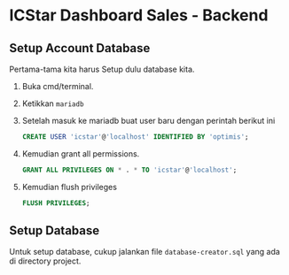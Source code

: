 # ICStar Dashboard Sales - Backend

## Setup Account Database

Pertama-tama kita harus Setup dulu database kita.

1. Buka cmd/terminal.
2. Ketikkan `mariadb`
3. Setelah masuk ke mariadb buat user baru dengan perintah berikut ini

    ```sql
    CREATE USER 'icstar'@'localhost' IDENTIFIED BY 'optimis';
    ```
4. Kemudian grant all permissions.
    ```sql
    GRANT ALL PRIVILEGES ON * . * TO 'icstar'@'localhost';
    ```
5. Kemudian flush privileges
    ```sql
    FLUSH PRIVILEGES;
    ```

## Setup Database

Untuk setup database, cukup jalankan file `database-creator.sql` yang ada di directory project.
